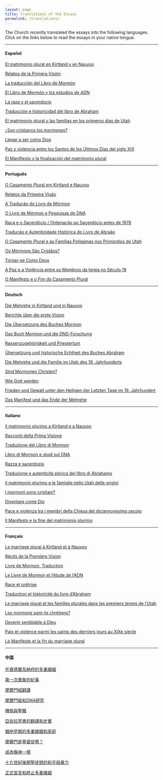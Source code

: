 ```yaml
---
layout: page
title: Translations of the Essays
permalink: /translations/
---
```


The Church recently translated the essays into the following languages. Click on the links below to read the essays in your native tongue.

<hr/>

#### Español

[El matrimonio plural en Kirtland y en Nauvoo](https://www.lds.org/topics/plural-marriage-in-kirtland-and-nauvoo?lang=spa)

[Relatos de la Primera Visión](https://www.lds.org/topics/first-vision-accounts?lang=spa)

[La traducción del Libro de Mormón](https://www.lds.org/topics/book-of-mormon-translation?lang=spa)

[El Libro de Mormón y los estudios de ADN](https://www.lds.org/topics/book-of-mormon-and-dna-studies?lang=spa)

[La raza y el sacerdocio](https://www.lds.org/topics/race-and-the-priesthood?lang=spa)

[Traducción e historicidad del libro de Abraham](https://www.lds.org/topics/translation-and-historicity-of-the-book-of-abraham?lang=spa)

[El matrimonio plural y las familias en los primeros días de Utah](https://www.lds.org/topics/plural-marriage-and-families-in-early-utah?lang=spa)

[¿Son cristianos los mormones?](https://www.lds.org/topics/christians?lang=spa)

[Llegar a ser como Dios](https://www.lds.org/topics/becoming-like-god?lang=spa)

[Paz y violencia entre los Santos de los Últimos Días del siglo XIX](https://www.lds.org/topics/peace-and-violence-among-19th-century-latter-day-saints?lang=spa)

[El Manifiesto y la finalización del matrimonio plural](https://www.lds.org/topics/the-manifesto-and-the-end-of-plural-marriage?lang=spa)

<hr/>

#### Português

[O Casamento Plural em Kirtland e Nauvoo](https://www.lds.org/topics/plural-marriage-in-kirtland-and-nauvoo?lang=por)

[Relatos da Primeira Visão](https://www.lds.org/topics/first-vision-accounts?lang=por)

[A Tradução do Livro de Mórmon](https://www.lds.org/topics/book-of-mormon-translation?lang=por)

[O Livro de Mórmon e Pesquisas de DNA](https://www.lds.org/topics/book-of-mormon-and-dna-studies?lang=por)

[Raça e o Sacerdócio / Ordenação ao Sacerdócio antes de 1978](https://www.lds.org/topics/race-and-the-priesthood?lang=por)

[Tradução e Autenticidade Histórica do Livro de Abraão](https://www.lds.org/topics/translation-and-historicity-of-the-book-of-abraham?lang=por)

[O Casamento Plural e as Famílias Polígamas nos Primórdios de Utah](https://www.lds.org/topics/plural-marriage-and-families-in-early-utah?lang=por)

[Os Mórmons São Cristãos?](https://www.lds.org/topics/christians?lang=por)

[Tornar-se Como Deus](https://www.lds.org/topics/becoming-like-god?lang=por)

[A Paz e a Violência entre os Membros da Igreja no Século 19](https://www.lds.org/topics/peace-and-violence-among-19th-century-latter-day-saints?lang=por)

[O Manifesto e o Fim do Casamento Plural](https://www.lds.org/topics/the-manifesto-and-the-end-of-plural-marriage?lang=por)

<hr/>

#### Deutsch

[Die Mehrehe in Kirtland und in Nauvoo](https://www.lds.org/topics/plural-marriage-in-kirtland-and-nauvoo?lang=deu)

[Berichte über die erste Vision](https://www.lds.org/topics/first-vision-accounts?lang=deu)

[Die Übersetzung des Buches Mormon](https://www.lds.org/topics/book-of-mormon-translation?lang=deu)

[Das Buch Mormon und die DNS-Forschung](https://www.lds.org/topics/book-of-mormon-and-dna-studies?lang=deu)

[Rassenzugehörigkeit und Priestertum](https://www.lds.org/topics/race-and-the-priesthood?lang=deu)

[Übersetzung und historische Echtheit des Buches Abraham](https://www.lds.org/topics/translation-and-historicity-of-the-book-of-abraham?lang=deu)

[Die Mehrehe und die Familie im Utah des 19. Jahrhunderts](https://www.lds.org/topics/plural-marriage-and-families-in-early-utah?lang=deu)

[Sind Mormonen Christen?](https://www.lds.org/topics/christians?lang=deu)

[Wie Gott werden](https://www.lds.org/topics/becoming-like-god?lang=deu)

[Frieden und Gewalt unter den Heiligen der Letzten Tage im 19. Jahrhundert](https://www.lds.org/topics/peace-and-violence-among-19th-century-latter-day-saints?lang=deu)

[Das Manifest und das Ende der Mehrehe](https://www.lds.org/topics/the-manifesto-and-the-end-of-plural-marriage?lang=deu)

<hr/>

#### Italiano

[Il matrimonio plurimo a Kirtland e a Nauvoo](https://www.lds.org/topics/plural-marriage-in-kirtland-and-nauvoo?lang=ita)

[Racconti della Prima Visione](https://www.lds.org/topics/first-vision-accounts?lang=ita)

[Traduzione del Libro di Mormon](https://www.lds.org/topics/book-of-mormon-translation?lang=ita)

[Libro di Mormon e studi sul DNA](https://www.lds.org/topics/book-of-mormon-and-dna-studies?lang=ita)

[Razza e sacerdozio](https://www.lds.org/topics/race-and-the-priesthood?lang=ita)

[Traduzione e autenticità storica del libro di Abrahamo](https://www.lds.org/topics/translation-and-historicity-of-the-book-of-abraham?lang=ita)

[Il matrimonio plurimo e le famiglie nello Utah delle origini](https://www.lds.org/topics/plural-marriage-and-families-in-early-utah?lang=ita)

[I mormoni sono cristiani?](https://www.lds.org/topics/christians?lang=ita)

[Diventare come Dio](https://www.lds.org/topics/becoming-like-god?lang=ita)

[Pace e violenza tra i membri della Chiesa del diciannovesimo secolo](https://www.lds.org/topics/peace-and-violence-among-19th-century-latter-day-saints?lang=ita)

[Il Manifesto e la fine del matrimonio plurimo](https://www.lds.org/topics/the-manifesto-and-the-end-of-plural-marriage?lang=ita)

<hr/>

#### Français

[Le marriage plural à Kirtland et à Nauvoo](https://www.lds.org/topics/plural-marriage-in-kirtland-and-nauvoo?lang=fra)

[Récits de la Première Vision](https://www.lds.org/topics/first-vision-accounts?lang=fra)

[Livre de Mormon, Traduction](https://www.lds.org/topics/book-of-mormon-translation?lang=fra)

[Le Livre de Mormon et l’étude de l’ADN](https://www.lds.org/topics/book-of-mormon-and-dna-studies?lang=fra)

[Race et prêtrise](https://www.lds.org/topics/race-and-the-priesthood?lang=fra)

[Traduction et historicité du livre d’Abraham](https://www.lds.org/topics/translation-and-historicity-of-the-book-of-abraham?lang=fra)

[Le marriage plural et les familles plurales dans les premiers temps de l’Utah](https://www.lds.org/topics/plural-marriage-and-families-in-early-utah?lang=fra)

[Les mormons sont-ils chrétiens?](https://www.lds.org/topics/christians?lang=fra)

[Devenir semblable à Dieu](https://www.lds.org/topics/becoming-like-god?lang=fra)

[Paix et violence parmi les saints des derniers jours au XIXe siècle](https://www.lds.org/topics/peace-and-violence-among-19th-century-latter-day-saints?lang=fra)

[Le Manifeste et la fin du marriage plural](https://www.lds.org/topics/the-manifesto-and-the-end-of-plural-marriage?lang=fra)


<hr/>

#### 中国

[在嘉德蘭及納府的多重婚姻](https://www.lds.org/topics/plural-marriage-in-kirtland-and-nauvoo?lang=zho)

[第一次異象的紀事](https://www.lds.org/topics/first-vision-accounts?lang=zho)

[摩爾門經翻譯](https://www.lds.org/topics/book-of-mormon-translation?lang=zho)

[摩爾門經和DNA研究](https://www.lds.org/topics/book-of-mormon-and-dna-studies?lang=zho)

[種族與聖職](https://www.lds.org/topics/race-and-the-priesthood?lang=zho)

[亞伯拉罕書的翻譯和史實](https://www.lds.org/topics/translation-and-historicity-of-the-book-of-abraham?lang=zho)

[猶他早期的多重婚姻和家庭](https://www.lds.org/topics/plural-marriage-and-families-in-early-utah?lang=zho)

[摩爾門是基督徒嗎？](https://www.lds.org/topics/christians?lang=zho)

[成為像神一樣](https://www.lds.org/topics/becoming-like-god?lang=zho)

[十九世紀後期聖徒間的和平與暴力](https://www.lds.org/topics/peace-and-violence-among-19th-century-latter-day-saints?lang=zho)

[正式宣言和終止多重婚姻](https://www.lds.org/topics/the-manifesto-and-the-end-of-plural-marriage?lang=zho)






